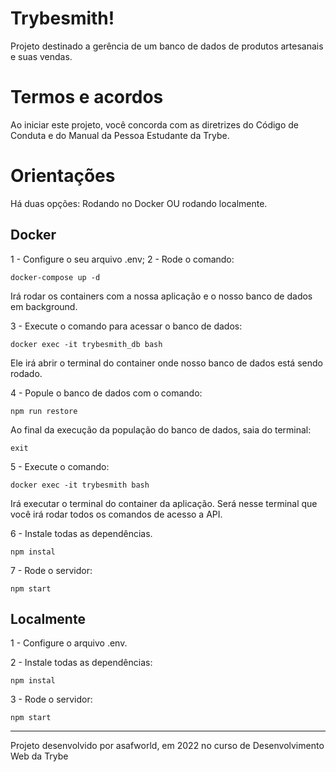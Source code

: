 # Trybesmith!

Projeto destinado a gerência de um banco de dados de produtos artesanais e suas vendas.

# Termos e acordos

Ao iniciar este projeto, você concorda com as diretrizes do Código de Conduta e do Manual da Pessoa Estudante da Trybe.

# Orientações

Há duas opções: Rodando no Docker OU rodando localmente.
  
  ## Docker 
  
  1 - Configure o seu arquivo .env;
  2 - Rode o comando:

  ```
  docker-compose up -d
  ```
  Irá rodar os containers com a nossa aplicação e o nosso banco de dados em background.

  3 - Execute o comando para acessar o banco de dados: 

  ```
  docker exec -it trybesmith_db bash
  ```
  Ele irá abrir o terminal do container onde nosso banco de dados está sendo rodado. 

  4 - Popule o banco de dados com o comando:

  ```
  npm run restore
  ```

  Ao final da execução da população do banco de dados, saia do terminal:

  ```
  exit
  ```

  5 - Execute o comando: 

  ```
  docker exec -it trybesmith bash
  ```
  Irá executar o terminal do container da aplicação. Será nesse terminal que você irá rodar todos os comandos de acesso a API. 

  6 - Instale todas as dependências. 

  ```
  npm instal 
  ```

  7 - Rode o servidor: 

  ```
  npm start
  ```

  ## Localmente

  1 - Configure o arquivo .env.
  
  2 - Instale todas as dependências:

  ```
  npm instal
  ```

  3 - Rode o servidor: 

  ```
  npm start
  ```

____________________________________________________________________________________
Projeto desenvolvido por asafworld, em 2022 no curso de Desenvolvimento Web da Trybe